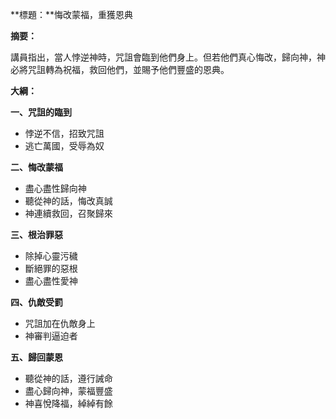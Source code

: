 **標題：**悔改蒙福，重獲恩典

**摘要：**

講員指出，當人悖逆神時，咒詛會臨到他們身上。但若他們真心悔改，歸向神，神必將咒詛轉為祝福，救回他們，並賜予他們豐盛的恩典。

**大綱：**

**一、咒詛的臨到**
* 悖逆不信，招致咒詛
* 逃亡萬國，受辱為奴

**二、悔改蒙福**
* 盡心盡性歸向神
* 聽從神的話，悔改真誠
* 神連續救回，召聚歸來

**三、根治罪惡**
* 除掉心靈污穢
* 斷絕罪的惡根
* 盡心盡性愛神

**四、仇敵受罰**
* 咒詛加在仇敵身上
* 神審判逼迫者

**五、歸回蒙恩**
* 聽從神的話，遵行誡命
* 盡心歸向神，蒙福豐盛
* 神喜悅降福，綽綽有餘